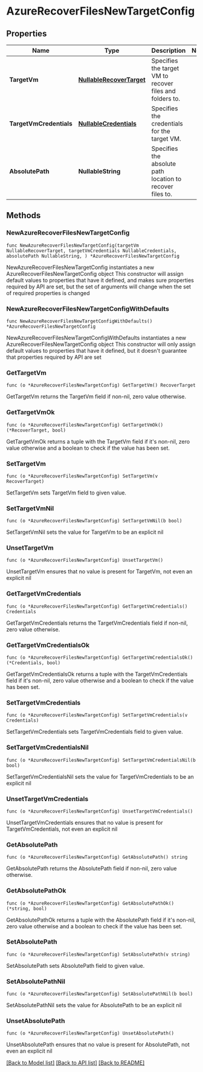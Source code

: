 # AzureRecoverFilesNewTargetConfig

## Properties

Name | Type | Description | Notes
------------ | ------------- | ------------- | -------------
**TargetVm** | [**NullableRecoverTarget**](RecoverTarget.md) | Specifies the target VM to recover files and folders to. | 
**TargetVmCredentials** | [**NullableCredentials**](Credentials.md) | Specifies the credentials for the target VM. | 
**AbsolutePath** | **NullableString** | Specifies the absolute path location to recover files to. | 

## Methods

### NewAzureRecoverFilesNewTargetConfig

`func NewAzureRecoverFilesNewTargetConfig(targetVm NullableRecoverTarget, targetVmCredentials NullableCredentials, absolutePath NullableString, ) *AzureRecoverFilesNewTargetConfig`

NewAzureRecoverFilesNewTargetConfig instantiates a new AzureRecoverFilesNewTargetConfig object
This constructor will assign default values to properties that have it defined,
and makes sure properties required by API are set, but the set of arguments
will change when the set of required properties is changed

### NewAzureRecoverFilesNewTargetConfigWithDefaults

`func NewAzureRecoverFilesNewTargetConfigWithDefaults() *AzureRecoverFilesNewTargetConfig`

NewAzureRecoverFilesNewTargetConfigWithDefaults instantiates a new AzureRecoverFilesNewTargetConfig object
This constructor will only assign default values to properties that have it defined,
but it doesn't guarantee that properties required by API are set

### GetTargetVm

`func (o *AzureRecoverFilesNewTargetConfig) GetTargetVm() RecoverTarget`

GetTargetVm returns the TargetVm field if non-nil, zero value otherwise.

### GetTargetVmOk

`func (o *AzureRecoverFilesNewTargetConfig) GetTargetVmOk() (*RecoverTarget, bool)`

GetTargetVmOk returns a tuple with the TargetVm field if it's non-nil, zero value otherwise
and a boolean to check if the value has been set.

### SetTargetVm

`func (o *AzureRecoverFilesNewTargetConfig) SetTargetVm(v RecoverTarget)`

SetTargetVm sets TargetVm field to given value.


### SetTargetVmNil

`func (o *AzureRecoverFilesNewTargetConfig) SetTargetVmNil(b bool)`

 SetTargetVmNil sets the value for TargetVm to be an explicit nil

### UnsetTargetVm
`func (o *AzureRecoverFilesNewTargetConfig) UnsetTargetVm()`

UnsetTargetVm ensures that no value is present for TargetVm, not even an explicit nil
### GetTargetVmCredentials

`func (o *AzureRecoverFilesNewTargetConfig) GetTargetVmCredentials() Credentials`

GetTargetVmCredentials returns the TargetVmCredentials field if non-nil, zero value otherwise.

### GetTargetVmCredentialsOk

`func (o *AzureRecoverFilesNewTargetConfig) GetTargetVmCredentialsOk() (*Credentials, bool)`

GetTargetVmCredentialsOk returns a tuple with the TargetVmCredentials field if it's non-nil, zero value otherwise
and a boolean to check if the value has been set.

### SetTargetVmCredentials

`func (o *AzureRecoverFilesNewTargetConfig) SetTargetVmCredentials(v Credentials)`

SetTargetVmCredentials sets TargetVmCredentials field to given value.


### SetTargetVmCredentialsNil

`func (o *AzureRecoverFilesNewTargetConfig) SetTargetVmCredentialsNil(b bool)`

 SetTargetVmCredentialsNil sets the value for TargetVmCredentials to be an explicit nil

### UnsetTargetVmCredentials
`func (o *AzureRecoverFilesNewTargetConfig) UnsetTargetVmCredentials()`

UnsetTargetVmCredentials ensures that no value is present for TargetVmCredentials, not even an explicit nil
### GetAbsolutePath

`func (o *AzureRecoverFilesNewTargetConfig) GetAbsolutePath() string`

GetAbsolutePath returns the AbsolutePath field if non-nil, zero value otherwise.

### GetAbsolutePathOk

`func (o *AzureRecoverFilesNewTargetConfig) GetAbsolutePathOk() (*string, bool)`

GetAbsolutePathOk returns a tuple with the AbsolutePath field if it's non-nil, zero value otherwise
and a boolean to check if the value has been set.

### SetAbsolutePath

`func (o *AzureRecoverFilesNewTargetConfig) SetAbsolutePath(v string)`

SetAbsolutePath sets AbsolutePath field to given value.


### SetAbsolutePathNil

`func (o *AzureRecoverFilesNewTargetConfig) SetAbsolutePathNil(b bool)`

 SetAbsolutePathNil sets the value for AbsolutePath to be an explicit nil

### UnsetAbsolutePath
`func (o *AzureRecoverFilesNewTargetConfig) UnsetAbsolutePath()`

UnsetAbsolutePath ensures that no value is present for AbsolutePath, not even an explicit nil

[[Back to Model list]](../README.md#documentation-for-models) [[Back to API list]](../README.md#documentation-for-api-endpoints) [[Back to README]](../README.md)


